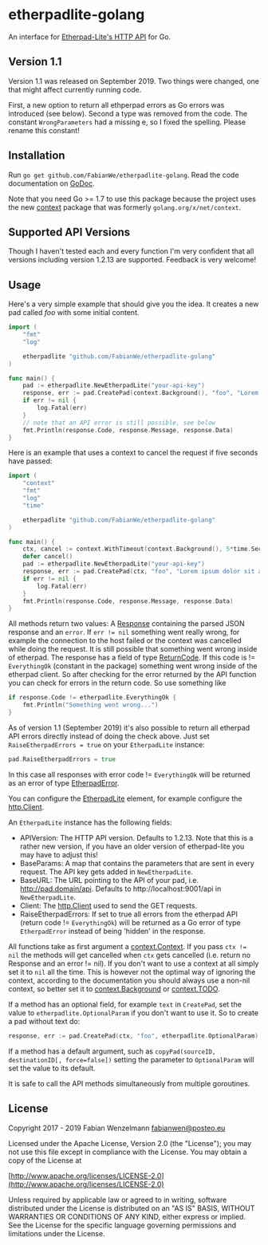 
# etherpadlite-golang
An interface for [Etherpad-Lite's HTTP API](https://etherpad.org/doc/v1.7.5/#index_http_api) for Go.

## Version 1.1
Version 1.1 was released on September 2019.
Two things were changed, one that might affect currently running code.

First, a new option to return all ethperpad errors as Go errors was introduced (see below).
Second a type was removed from the code. The constant `WrongParameters` had a missing e, so I fixed the spelling.
Please rename this constant!

## Installation
Run `go get github.com/FabianWe/etherpadlite-golang`.
Read the code documentation on [GoDoc](https://godoc.org/github.com/FabianWe/etherpadlite-golang).

Note that you need Go >= 1.7 to use this package because the project uses the new [context](https://golang.org/pkg/context/) package that was formerly `golang.org/x/net/context`.

## Supported API Versions
Though I haven't tested each and every function I'm very confident that all versions including version 1.2.13 are supported. Feedback is very welcome!

## Usage
Here's a very simple example that should give you the idea. It creates a new pad called *foo* with some initial content.

```go
import (
	"fmt"
	"log"

	etherpadlite "github.com/FabianWe/etherpadlite-golang"
)

func main() {
	pad := etherpadlite.NewEtherpadLite("your-api-key")
	response, err := pad.CreatePad(context.Background(), "foo", "Lorem ipsum dolor sit amet.")
	if err != nil {
		log.Fatal(err)
	}
	// note that an API error is still possible, see below
	fmt.Println(response.Code, response.Message, response.Data)
}
```

Here is an example that uses a context to cancel the request if five seconds have passed:

```go
import (
	"context"
	"fmt"
	"log"
	"time"

	etherpadlite "github.com/FabianWe/etherpadlite-golang"
)

func main() {
	ctx, cancel := context.WithTimeout(context.Background(), 5*time.Second)
	defer cancel()
	pad := etherpadlite.NewEtherpadLite("your-api-key")
	response, err := pad.CreatePad(ctx, "foo", "Lorem ipsum dolor sit amet.")
	if err != nil {
		log.Fatal(err)
	}
	fmt.Println(response.Code, response.Message, response.Data)
}
```

All methods return two values: A [Response](https://godoc.org/github.com/FabianWe/etherpadlite-golang#Response) containing the parsed JSON response and an `error`. If `err != nil` something went really wrong, for example the connection to the host failed or the context was cancelled while doing the request.
It is still possible that something went wrong inside of etherpad. The response has a field of type [ReturnCode](https://godoc.org/github.com/FabianWe/etherpadlite-golang#ReturnCode). If this code is != `EverythingOk` (constant in the package) something went wrong inside of the etherpad client.
So after checking for the error returned by the API function you can check for errors in the return code.
So use something like

```go
if response.Code != etherpadlite.EverythingOk {
	fmt.Println("Something went wrong...")
}
```

As of version 1.1 (September 2019) it's also possible to return all etherpad API errors directly instead of doing the check above. Just set `RaiseEtherpadErrors = true` on your `EtherpadLite` instance:

```go
pad.RaiseEtherpadErrors = true
```
In this case all responses with error code != `EverythingOk` will be returned as an error of type [EtherpadError](https://godoc.org/github.com/FabianWe/etherpadlite-golang#EtherpadError).

You can configure the [EtherpadLite](https://godoc.org/github.com/FabianWe/etherpadlite-golang#EtherpadLite) element, for example configure the [http.Client](https://golang.org/pkg/net/http/#Client).

An `EtherpadLite` instance has the following fields:

 - APIVersion: The HTTP API version. Defaults to 1.2.13. Note that this is a rather new version, if you have an older version of etherpad-lite you may have to adjust this!
 - BaseParams: A map that contains the parameters that are sent in every request. The API key gets added in `NewEtherpadLite`.
 - BaseURL: The URL pointing to the API of your pad, i.e. http://pad.domain/api. Defaults to http://localhost:9001/api in `NewEtherpadLite`.
 - Client: The [http.Client](https://golang.org/pkg/net/http/#Client) used to send the GET requests.
 - RaiseEtherpadErrors: If set to true all errors from the etherpad API (return code != `EverythingOk`) will be returned as a Go error of type `EtherpadError` instead of being 'hidden' in the response.

All functions take as first argument a [context.Context](https://golang.org/pkg/context/#Context). If you pass `ctx != nil` the methods will get cancelled when `ctx` gets cancelled (i.e. return no Response and an error != nil). If you don't want to use a context at all simply set it to `nil` all the time. This is however not the optimal way of ignoring the context, according to the documentation you should always use a non-nil context, so better set it to [context.Background](https://golang.org/pkg/context/#Background) or [context.TODO](https://golang.org/pkg/context/#TODO).

If a method has an optional field, for example `text` in `CreatePad`, set the value to `etherpadlite.OptionalParam` if you don't want to use it. So to create a pad without text do:
```go
response, err := pad.CreatePad(ctx, "foo", etherpadlite.OptionalParam)
```
If a method has a default argument, such as `copyPad(sourceID, destinationID[, force=false])` setting the parameter to `OptionalParam` will set the value to its default.

It is safe to call the API methods simultaneously from multiple goroutines.

## License
Copyright 2017 - 2019 Fabian Wenzelmann <fabianwen@posteo.eu>

Licensed under the Apache License, Version 2.0 (the "License");
you may not use this file except in compliance with the License.
You may obtain a copy of the License at

  [http://www.apache.org/licenses/LICENSE-2.0](http://www.apache.org/licenses/LICENSE-2.0)

Unless required by applicable law or agreed to in writing, software
distributed under the License is distributed on an "AS IS" BASIS,
WITHOUT WARRANTIES OR CONDITIONS OF ANY KIND, either express or implied.
See the License for the specific language governing permissions and
limitations under the License.
